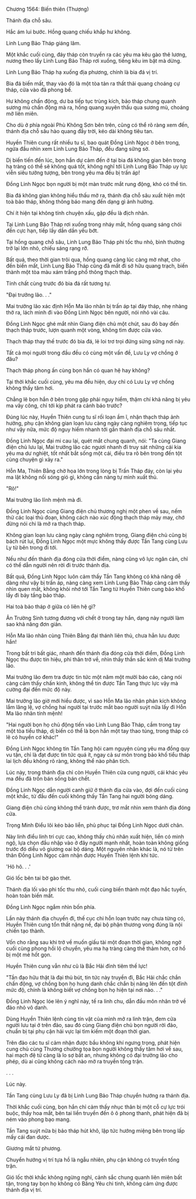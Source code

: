 




Chương 1564: Biến thiên (Thượng)


Thánh địa chỗ sâu.

Hắc ám lui bước. Hồng quang chiếu khắp hư không.

Linh Lung Bảo Tháp giáng lâm.

Một khắc cuối cùng, đáy tháp còn truyền ra các yêu ma kêu gào thê lương, nương theo lấy Linh Lung Bảo Tháp rơi xuống, tiếng kêu im bặt mà dừng.

Linh Lung Bảo Tháp hạ xuống địa phương, chính là bia đá vị trí.

Bia đá biến mất, thay vào đó là một tòa tản ra thất thải quang choáng cự tháp, cửa vào đã phong bế.

Hư không chấn động, dư ba tiếp tục trùng kích, bảo tháp chung quanh sương mù chấn động mà ra, hồng quang xuyên thấu qua sương mù, choáng mở liên miên.

Cho dù ở phía ngoài Phù Không Sơn bên trên, cũng có thể rõ ràng xem đến, thánh địa chỗ sâu hào quang đầy trời, kéo dài không tiêu tan.

Huyền Thiên cung rất nhiều tu sĩ, bao quát Đồng Linh Ngọc ở bên trong, ngửa đầu nhìn xem Linh Lung Bảo Tháp, đều đang sững sờ.

Dị biến tiến đến lúc, bọn hắn dự cảm đến ở tại bia đá không gian bên trong hạ tràng có thể sẽ không quá tốt, không nghĩ tới Linh Lung Bảo Tháp uy lực viễn siêu tưởng tượng, bên trong yêu ma đều bị trấn áp!

Đồng Linh Ngọc bọn người bị một màn trước mắt rung động, khó có thể tin.

Bia đá không gian không hiểu thấu mở ra, thánh địa chỗ sâu xuất hiện một toà bảo tháp, không thông báo mang đến dạng gì ảnh hưởng.

Chí ít hiện tại không tính chuyện xấu, gặp đều là địch nhân.

Tại Linh Lung Bảo Tháp rơi xuống trong nháy mắt, hồng quang sáng chói đến cực hạn, tiếp lấy dần dần yếu bớt.

Tại hồng quang chỗ sâu, Linh Lung Bảo Tháp phi tốc thu nhỏ, bình thường trở lại lớn nhỏ, chiếu sáng rạng rỡ.

Bất quá, theo thời gian trôi qua, hồng quang càng lúc càng mờ nhạt, cho đến biến mất, Linh Lung Bảo Tháp cũng đã mất đi sở hữu quang trạch, biến thành một tòa màu xám trắng phổ thông thạch tháp.

Tính chất cùng trước đó bia đá rất tương tự.

"Đại trưởng lão. . ."

Mai trưởng lão xác định Hỗn Ma lão nhân bị trấn áp tại đáy tháp, nhẹ nhàng thở ra, lách mình đi vào Đồng Linh Ngọc bên người, nói nhỏ vài câu.

Đồng Linh Ngọc ghé mắt nhìn Giang điện chủ một chút, sau đó bay đến thạch tháp trước, lượn quanh một vòng, không tìm được cửa vào.

Thạch tháp thay thế trước đó bia đá, lẻ loi trơ trọi đứng sừng sững nơi này.

Tất cả mọi người trong đầu đều có cùng một vấn đề, Lưu Ly vợ chồng ở đâu?

Thạch tháp phong ấn cùng bọn hắn có quan hệ hay không?

Tại thời khắc cuối cùng, yêu ma đều hiện, duy chỉ có Lưu Ly vợ chồng không thấy tăm hơi.

Chẳng lẽ bọn hắn ở bên trong gặp phải nguy hiểm, thậm chí khả năng bị yêu ma vây công, chỉ tới kịp phát ra cảnh báo trước?

Đúng lúc này, Huyền Thiên cung tu sĩ rối loạn ầm ĩ, nhận thạch tháp ảnh hưởng, phụ cận không gian loạn lưu càng ngày càng nghiêm trọng, tiếp tục như vậy nữa, mức độ nguy hiểm nhanh tới gần thánh địa chỗ sâu nhất.

Đồng Linh Ngọc đại mi cau lại, quét mắt chung quanh, nói: "Ta cùng Giang điện chủ lưu lại, Mai trưởng lão các ngươi nhanh đi truy sát những cái kia yêu ma dư nghiệt, tốt nhất bắt sống một cái, điều tra rõ bên trong đến tột cùng chuyện gì xảy ra."

Hỗn Ma, Thiên Bằng chờ họa lớn trong lòng bị Trấn Tháp đáy, còn lại yêu ma lật không nổi sóng gió gì, không cần nàng tự mình xuất thủ.

"Rõ!"

Mai trưởng lão lĩnh mệnh mà đi.

Đồng Linh Ngọc cùng Giang điện chủ thương nghị một phen về sau, nếm thử các loại thủ đoạn, không cách nào xúc động thạch tháp mảy may, chớ đừng nói chi là mở ra thạch tháp.

Không gian loạn lưu càng ngày càng nghiêm trọng, Giang điện chủ cũng bị bách rút lui, Đồng Linh Ngọc một mực không thấy được Tần Tang cùng Lưu Ly từ bên trong đi tới.

Nếu như đến thánh địa đóng cửa thời điểm, nàng cũng vô lực ngăn cản, chỉ có thể dẫn người nên rời đi trước thánh địa.

Bất quá, Đồng Linh Ngọc luôn cảm thấy Tần Tang không có khả năng dễ dàng như vậy bị trấn áp, nàng càng xem Linh Lung Bảo Tháp càng cảm thấy nhìn quen mắt, không khỏi nhớ tới Tần Tang từ Huyền Thiên cung bảo khố lấy đi bảy tầng bảo tháp.

Hai toà bảo tháp ở giữa có liên hệ gì?

Ân Trường Sinh tương đương với chết ở trong tay hắn, dạng này người làm sao khả năng đơn giản.

Hỗn Ma lão nhân cùng Thiên Bằng đại thánh liên thủ, chưa hẳn lưu được hắn!

Trong bất tri bất giác, nhanh đến thánh địa đóng cửa thời điểm, Đồng Linh Ngọc thu được tín hiệu, phi thân trở về, nhìn thấy thần sắc kinh dị Mai trưởng lão.

Mai trưởng lão đem tra được tin tức một năm một mười báo cáo, càng nói càng cảm thấy chấn kinh, không thể tin được Tần Tang thực lực vậy mà cường đại đến mức độ này.

Mai trưởng lão giờ mới hiểu được, vì sao Hỗn Ma lão nhân phản kích không lắm lăng lệ, vợ chồng hai người tại trước mắt bao người suýt nữa lấy đi Hỗn Ma lão nhân tính mệnh!

"Hai người bọn họ chủ động tiến vào Linh Lung Bảo Tháp, cầm trong tay một tòa tiểu tháp, dị biến có thể là bọn hắn một tay thao túng, trong tháp có lẽ có huyền cơ khác!"

Đồng Linh Ngọc không tin Tần Tang hội cam nguyện cùng yêu ma đồng quy vu tận, chỉ là đạt được tin tức quá ít, ngay cả sư môn trong bảo khố tiểu tháp lai lịch đều không rõ ràng, không thể nào phân tích.

Lúc này, trong thánh địa chỉ còn Huyền Thiên cửa cung người, cái khác yêu ma đều đã trốn bán sống bán chết.

Đồng Linh Ngọc dẫn người canh giữ ở thánh địa cửa vào, đợi đến cuối cùng một khắc, từ đầu đến cuối không thấy Tần Tang hai người bóng dáng.

Giang điện chủ cũng không thể tránh được, trơ mắt nhìn xem thánh địa đóng cửa.

Trọng Minh Điểu lôi kéo bảo liễn, phủ phục tại Đồng Linh Ngọc dưới chân.

Này linh điểu linh trí cực cao, không thấy chủ nhân xuất hiện, liền có minh ngộ, lựa chọn đầu nhập vào ở đây người mạnh nhất, hoàn toàn không giống trước đó diễu võ giương oai bộ dáng. Một nguyên nhân khác là, nó từ trên thân Đồng Linh Ngọc cảm nhận được Huyền Thiên lệnh khí tức.

'Hô hô. . .'

Gió lốc bên tai bờ gào thét.

Thánh địa lối vào phi tốc thu nhỏ, cuối cùng biến thành một đạo hắc tuyến, hoàn toàn biến mất.

Đồng Linh Ngọc ngắm nhìn bốn phía.

Lần này thánh địa chuyến đi, thế cục chi hỗn loạn trước nay chưa từng có, Huyền Thiên cung tổn thất nặng nề, đại bộ phận thương vong đúng là nội chiến tạo thành.

Vốn cho rằng sau khi trở về muốn giấu tài một đoạn thời gian, không ngờ cuối cùng phong hồi lộ chuyển, yêu ma hạ tràng càng thê thảm hơn, cơ hồ bị một mẻ hốt gọn.

Huyền Thiên cung vẫn như cũ là Bắc Hải đỉnh tiêm thế lực!

"Tần đạo hữu thật là đại thủ bút, tin tức này truyền đi, Bắc Hải chắc chắn chấn động, vợ chồng bọn họ hung danh chắc chắn bị nâng lên đến tột đỉnh mức độ, chính là không biết vợ chồng bọn họ hiện tại nơi nào. . ."

Đồng Linh Ngọc lóe lên ý nghĩ này, tế ra linh chu, dẫn đầu môn nhân trở về đảo nhỏ vô danh.

Dùng Huyền Thiên lệnh cùng tín vật của mình mở ra linh trận, đem cửa người lưu tại ở trên đảo, sau đó cùng Giang điện chủ bọn người rời đảo, chuẩn bị tại phụ cận hải vực lại tìm kiếm một đoạn thời gian.

Trên đảo các tu sĩ cảm nhận được bầu không khí ngưng trọng, phát hiện cung chủ cùng Thương chưởng tọa bọn người không thấy tăm hơi về sau, hai mạch đệ tử càng là lo sợ bất an, nhưng không có đại trưởng lão cho phép, dù ai cũng không cách nào mở ra truyền tống trận.

. . .

Lúc này.

Tần Tang cùng Lưu Ly đã bị Linh Lung Bảo Tháp chuyển hướng ra thánh địa.

Thời khắc cuối cùng, bọn hắn chỉ cảm thấy nhục thân bị một cỗ cự lực trói buộc, thấy hoa mắt, bên tai liền truyền đến ô ô phong thanh, phát hiện đã bị ném vào phong bạo mang.

Tần Tang suýt nữa bị bảo tháp hút khô, lập tức hướng miệng bên trong lấp mấy cái đan dược.

Giương mắt tứ phương.

Chuyển hướng vị trí tựa hồ là ngẫu nhiên, phụ cận không có truyền tống trận.

Gió lốc thời khắc không ngừng nghỉ, cảnh sắc chung quanh liên miên bất tận, trong tay bọn họ không có Băng Yêu chi tinh, không cảm ứng được thánh địa vị trí.




